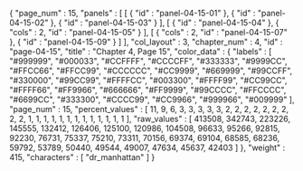 {
  "page_num" : 15,
  "panels" : [
    [
      {
        "id" : "panel-04-15-01"
      },
      {
        "id" : "panel-04-15-02"
      },
      {
        "id" : "panel-04-15-03"
      }
    ],
    [
      {
        "id" : "panel-04-15-04"
      },
      {
        "cols" : 2,
        "id" : "panel-04-15-05"
      }
    ],
    [
      {
        "cols" : 2,
        "id" : "panel-04-15-07"
      },
      {
        "id" : "panel-04-15-09"
      }
    ]
  ],
  "col_layout" : 3,
  "chapter_num" : 4,
  "id" : "page-04-15",
  "title" : "Chapter 4, Page 15",
  "color_data" : {
    "labels" : [
      "#999999",
      "#000033",
      "#CCFFFF",
      "#CCCCFF",
      "#333333",
      "#9999CC",
      "#FFCC66",
      "#FFCC99",
      "#CCCCCC",
      "#CC9999",
      "#669999",
      "#99CCFF",
      "#330000",
      "#99CC99",
      "#FFFFCC",
      "#003300",
      "#FFFF99",
      "#CC99CC",
      "#FFFF66",
      "#FF9966",
      "#666666",
      "#FF9999",
      "#99CCCC",
      "#FFCCCC",
      "#6699CC",
      "#333300",
      "#CCCC99",
      "#CC9966",
      "#999966",
      "#009999"
    ],
    "page_num" : 15,
    "percent_values" : [
      11,
      9,
      6,
      3,
      3,
      3,
      3,
      3,
      2,
      2,
      2,
      2,
      2,
      2,
      2,
      2,
      2,
      1,
      1,
      1,
      1,
      1,
      1,
      1,
      1,
      1,
      1,
      1,
      1,
      1
    ],
    "raw_values" : [
      413508,
      342743,
      223226,
      145555,
      132412,
      126406,
      125100,
      120986,
      104508,
      96633,
      95266,
      92815,
      92230,
      76731,
      75337,
      75210,
      73311,
      70156,
      69374,
      69104,
      68585,
      68236,
      59792,
      53789,
      50440,
      49544,
      49007,
      47634,
      45637,
      42403
    ]
  },
  "weight" : 415,
  "characters" : [
    "dr_manhattan"
  ]
}
